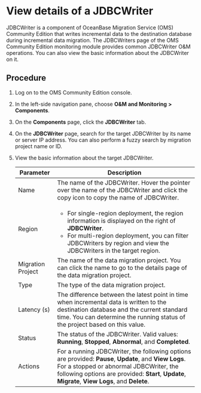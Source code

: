 # View details of a JDBCWriter

JDBCWriter is a component of OceanBase Migration Service (OMS) Community Edition that writes incremental data to the destination database during incremental data migration. The JDBCWriters page of the OMS Community Edition monitoring module provides common JDBCWriter O\&M operations. You can also view the basic information about the JDBCWriter on it.

## Procedure

1. Log on to the OMS Community Edition console.

2. In the left-side navigation pane, choose **O\&M and Monitoring** **\>** **Components**.

3. On the **Components** page, click the **JDBCWriter** tab.

4. On the **JDBCWriter** page, search for the target JDBCWriter by its name or server IP address. You can also perform a fuzzy search by migration project name or ID.

5. View the basic information about the target JDBCWriter.

   |   **Parameter**   |                                                                                                                                                 **Description**                                                                                                                                                 |
   |-------------------|-------------------------------------------------------------------------------------------------------------------------------------------------------------------------------|
   | Name              | The name of the JDBCWriter.  Hover the pointer over the name of the JDBCWriter and click the copy icon to copy the name of JDBCWriter.                                                                                                                                                          |
   | Region            | <ul><li> For single-region deployment, the region information is displayed on the right of **JDBCWriter**.   <li> For multi-region deployment, you can filter JDBCWriters by region and view the JDBCWriters in the target region. </ul>   |
   | Migration Project | The name of the data migration project. You can click the name to go to the details page of the data migration project.                                                                                                                                                                                         |
   | Type              | The type of the data migration project.                                                                                                                                                                                                                                                                         |
   | Latency (s)       | The difference between the latest point in time when incremental data is written to the destination database and the current standard time. You can determine the running status of the project based on this value.                                                                                            |
   | Status            | The status of the JDBCWriter. Valid values: **Running**, **Stopped**, **Abnormal**, and **Completed**.                                                                                                                                                                                                      |
   | Actions           | For a running JDBCWriter, the following options are provided: **Pause**, **Update**, and **View Logs**.  For a stopped or abnormal JDBCWriter, the following options are provided: **Start**, **Update**, **Migrate**, **View Logs**, and **Delete**.                                   |
